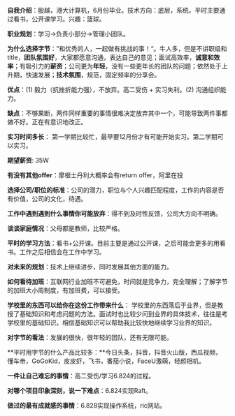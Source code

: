 **自我介绍**：殷越，港大计算机，6月份毕业。技术方向：底层，系统。平时主要通过看书，公开课学习。兴趣：篮球。

**职业规划**：学习->负责小部分->管理小团队。

**为什么选择字节**：”和优秀的人，一起做有挑战的事！“。牛人多，但是不讲职级和title，**团队氛围好**，大家都愿意沟通，表达自己的意见；面试高效率，**诚意和效率**；有吸引力的**薪资**；公司更为**年轻**，没有一些更年长的团队的问题；依然处于上升期，快速发展；**技术氛围**，规范，固定频率的分享会。

**优点**：(1) 毅力（抗挫折能力强），不放弃。高二受伤 + 实习失利。(2) 沟通组织能力。

**缺点**：不够果断，两件同样重要的事情很难决定放弃其中一个，可能导致两件事都做不好。正在有意识地改正。

**实习时间多长**： 第一学期比较忙，最早要12月份才有可能开始实习。第二学期可以实习。

**期望薪资**: 35W

**有没有其他offer**：摩根士丹利大概率会有return offer，阿里在投

**选择公司/职位的标准**：公司的潜力，职位与个人兴趣匹配程度，工作的内容是否有价值，公司的文化，待遇。

**工作中遇到遇到什么事情你可能放弃**：得不到及时性反馈，公司大方向不明确。

**谈谈家庭情况**：父母都是教师，比较严格。

**平时的学习方法**：看书+公开课。目前主要是通过公开课，之后可能会更多的用看书。工作之后相信会在工作中学习。

**对未来的规划**：技术上继续进步，同时发展其他方面的能力。



**如何看待加班**：互联网行业加班不可避免，时间就是竞争力，完全理解；了解字节的加班大小周制度，有加班费，可以接受。

**学校里的东西可以给你在这份工作带来什么**： 学校里的东西落后于业界，但是教授了基础知识和考虑问题的方法。面试时也比较少问到业界的具体技术，往往是考学校里的基础知识。相信基础知识可以帮助我比较快地继续学习业界的知识。

**对字节的看法**：发展的很快，很年轻的团队，还有无限可能。

**平时用字节的什么产品比较多：**今日头条，抖音，抖音火山版，西瓜视频，懂车帝，GoGoKid，皮皮虾，飞书，番茄小说，FaceU激萌，轻颜相机。



**一件让自己难忘的事情**：高二受伤/学习6.824的过程。

**对哪个项目印象深刻，说一下难点**：6.824实现Raft。

**做过的最有成就感的事情**：6.828实现操作系统，ric网站。

